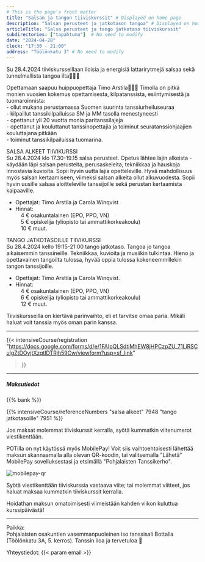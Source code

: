 ```yaml
---
# This is the page's front matter
title: "Salsan ja tangon tiiviskurssit" # Displayed on home page
description: "Salsan perusteet ja jatkotason tangoa" # Displayed on home page
articleTitle: "Salsa perusteet ja tango jatkotaso tiiviskurssit"
subdirectories: ["tapahtuma"]  # No need to modify
date: "2024-04-28"
clock: "17:30 - 21:00"
address: "Töölönkatu 3" # No need to modify
---
```


Su 28.4.2024 tiiviskursseillaan iloisia ja energisiä lattarirytmejä salsaa sekä tunnelmallista tangoa ilta🤩💃🕺

Opettamaan saapuu huippuopettaja Timo Arstila💃🕺😃 Timolla on pitkä monien vuosien kokemus opettamisesta, kilpatanssista, esiintymisestä ja tuomaroinnista:  
\- ollut mukana perustamassa Suomen suurinta tanssiurheiluseuraa  
\- kilpaillut tanssikilpailuissa SM ja MM tasolla menestyneesti  
\- opettanut yli 20 vuotta monia paritanssilajeja  
\- opettanut ja kouluttanut tanssinopettajia ja toiminut seuratanssiohjaajien kouluttajana pitkään  
\- toiminut tanssikilpailuissa tuomarina.

SALSA ALKEET TIIVIKURSSI  
Su 28.4.2024 klo 17.30-19.15 salsa perusteet. Opetus lähtee lajin alkeista - käydään läpi salsan perusteita, perusaskeleita, tekniikkaa ja hauskoja innostavia kuvioita. Sopii hyvin uutta lajia opetteleville. Hyvä mahdollisuus myös salsan kertaamiseen, viimeksi salsan alkeita ollut alkuvuodesta. Sopii hyvin uusille salsaa aloitteleville tanssijoille sekä perustan kertaamista kaipaaville.  
- Opettajat: Timo Arstila ja Carola Winqvist
- Hinnat:  
&emsp;4 € osakuntalainen (EPO, PPO, VN)  
&emsp;5 € opiskelija (yliopisto tai ammattikorkeakoulu)  
&emsp;10 € muut.  

TANGO JATKOTASOILLE TIIVIKURSSI  
Su 28.4.2024 kello 19:15-21:00 tango jatkotaso. Tangoa jo tangoa aikaisemmin tanssineille. Tekniikkaa, kuvioita ja musiikin tulkintaa. Hieno ja opettavainen tangoilta tulossa, hyvää oppia tulossa kokeneemmillekin tangon tanssijoille.
- Opettajat: Timo Arstila ja Carola Winqvist.
- Hinnat:  
&emsp;4 € osakuntalainen (EPO, PPO, VN)  
&emsp;6 € opiskelija (yliopisto tai ammattikorkeakoulu)  
&emsp;12 € muut.

Tiiviskursseilla on kiertävä parinvaihto, eli et tarvitse omaa paria.
Mikäli haluat voit tanssia myös oman parin kanssa.

---
{{< intensiveCourse/registration
  "https://docs.google.com/forms/d/e/1FAIpQLSdtiMhEW8jHPCzpZU_71LiRSCulgZtDOyjtXzqtlDTRjh59Cw/viewform?usp=sf_link"
>}}

---
##### Maksutiedot

{{% bank %}}
<!-- UPDATE reference number(s) -->
{{% intensiveCourse/referenceNumbers
  "salsa alkeet" 7948  "tango jatkotasoille" 7951
%}}

<!-- VERIFY if relevant -->
Jos maksat molemmat tiiviskurssit kerralla, syötä kummatkin viitenumerot viestikenttään.

POTilla on nyt käytössä myös MobilePay! Voit siis vaihtoehtoisesti lähettää maksun skannaamalla alla olevan QR-koodin, tai valitsemalla "Lähetä" MobilePay sovelluksestasi ja etsimällä "Pohjalaisten Tanssikerho".

![mobilepay-qr](/img/mobilepay-qr.png)

Syötä viestikenttään tiiviskurssia vastaava viite; tai molemmat viitteet, jos haluat maksaa kummatkin tiiviskurssit kerralla. 

Hoidathan maksun omatoimisesti viimeistään kahden viikon kuluttua kurssipäivästä!

---
Paikka:  
Pohjalaisten osakuntien vasemmanpuoleinen iso tanssisali Bottalla (Töölönkatu 3A, 5. kerros). Tanssin iloa ja tervetuloa 🙂

Yhteystiedot: {{< param email >}}
